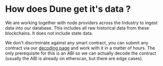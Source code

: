 # How does Dune get it's data ?

We are working together with node providers across the Industry to ingest data into our database. This includes all raw historical data from these blockchains. It does not include state data.

We don't discriminate against any smart contract, you can submit any contract via our [decoding page](/tables/evm-blockchains/decoded-data/) and work with it in a matter of hours. The only prerequisite for this is an ABI so we can actually decode the contract (usually the ABI is already on etherscan, but there are edge cases).
